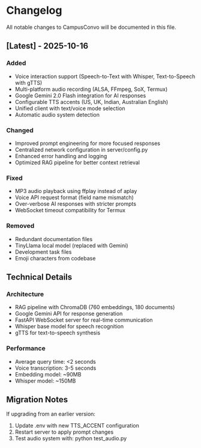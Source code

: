 # Changelog

All notable changes to CampusConvo will be documented in this file.

## [Latest] - 2025-10-16

### Added
- Voice interaction support (Speech-to-Text with Whisper, Text-to-Speech with gTTS)
- Multi-platform audio recording (ALSA, FFmpeg, SoX, Termux)
- Google Gemini 2.0 Flash integration for AI responses
- Configurable TTS accents (US, UK, Indian, Australian English)
- Unified client with text/voice mode selection
- Automatic audio system detection

### Changed
- Improved prompt engineering for more focused responses
- Centralized network configuration in server/config.py
- Enhanced error handling and logging
- Optimized RAG pipeline for better context retrieval

### Fixed
- MP3 audio playback using ffplay instead of aplay
- Voice API request format (field name mismatch)
- Over-verbose AI responses with stricter prompts
- WebSocket timeout compatibility for Termux

### Removed
- Redundant documentation files
- TinyLlama local model (replaced with Gemini)
- Development task files
- Emoji characters from codebase

## Technical Details

### Architecture
- RAG pipeline with ChromaDB (760 embeddings, 180 documents)
- Google Gemini API for response generation
- FastAPI WebSocket server for real-time communication
- Whisper base model for speech recognition
- gTTS for text-to-speech synthesis

### Performance
- Average query time: <2 seconds
- Voice transcription: 3-5 seconds
- Embedding model: ~90MB
- Whisper model: ~150MB

## Migration Notes

If upgrading from an earlier version:
1. Update .env with new TTS_ACCENT configuration
2. Restart server to apply prompt changes
3. Test audio system with: python test_audio.py
